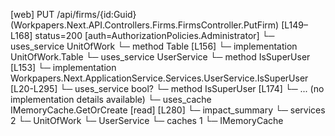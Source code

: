 [web] PUT /api/firms/{id:Guid}  (Workpapers.Next.API.Controllers.Firms.FirmsController.PutFirm)  [L149–L168] status=200 [auth=AuthorizationPolicies.Administrator]
  └─ uses_service UnitOfWork
    └─ method Table [L156]
      └─ implementation UnitOfWork.Table
  └─ uses_service UserService
    └─ method IsSuperUser [L153]
      └─ implementation Workpapers.Next.ApplicationService.Services.UserService.IsSuperUser [L20-L295]
        └─ uses_service bool?
          └─ method IsSuperUser [L174]
            └─ ... (no implementation details available)
        └─ uses_cache IMemoryCache.GetOrCreate [read] [L280]
  └─ impact_summary
    └─ services 2
      └─ UnitOfWork
      └─ UserService
    └─ caches 1
      └─ IMemoryCache

